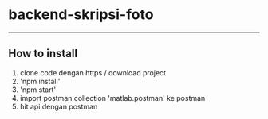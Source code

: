 # backend-skripsi-foto

---

## How to install

1. clone code dengan https / download project
2. 'npm install'
3. 'npm start'
4. import postman collection 'matlab.postman' ke postman
5. hit api dengan postman
